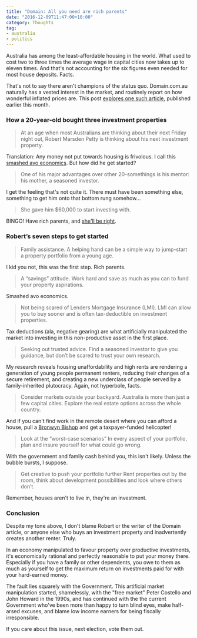 ```yaml
---
title: "Domain: All you need are rich parents"
date: "2016-12-09T11:47:00+10:00"
category: Thoughts
tag:
- australia
- politics
---
```

Australia has among the least-affordable housing in the world. What used to cost two to three times the average wage in capital cities now takes up to eleven times. And that's not accounting for the six figures even needed for most house deposits. Facts.

That's not to say there aren't champions of the status quo. Domain.com.au naturally has a vested interest in the market, and routinely report on how wonderful inflated prices are. This post [explores one such article], published earlier this month.

### How a 20-year-old bought three investment properties

> At an age when most Australians are thinking about their next Friday night out, Robert Marsden Petty is thinking about his next investment property.

Translation: Any money not put towards housing is frivolous. I call this [smashed avo economics]. But how did he get started?

> One of his major advantages over other 20-somethings is his mentor: his mother, a seasoned investor.

I get the feeling that's not quite it. There must have been something else, something to get him onto that bottom rung somehow...

> She gave him $60,000 to start investing with. 

BINGO! Have rich parents, and [she'll be right].

### Robert’s seven steps to get started

> Family assistance. A helping hand can be a simple way to jump-start a property portfolio from a young age.

I kid you not, this was the first step. Rich parents.

> A “savings” attitude. Work hard and save as much as you can to fund your property aspirations.

Smashed avo economics.

> Not being scared of Lenders Mortgage Insurance (LMI). LMI can allow you to buy sooner and is often tax-deductible on investment properties.

Tax deductions (ala, negative gearing) are what artificially manipulated the market into investing in this non-productive asset in the first place.

> Seeking out trusted advice. Find a seasoned investor to give you guidance, but don’t be scared to trust your own research.

My research reveals housing unaffordability and high rents are rendering a generation of young people permanent renters, reducing their changes of a secure retirement, and creating a new underclass of people served by a family-inherited plutocracy. Again, not hyperbole, facts.

> Consider markets outside your backyard. Australia is more than just a few capital cities. Explore the real estate options across the whole country.

And if you can't find work in the remote desert where you can afford a house, pull a [Bronwyn Bishop] and get a taxpayer-funded helicopter!

> Look at the “worst-case scenarios” In every aspect of your portfolio, plan and insure yourself for what could go wrong.

With the government and family cash behind you, this isn't likely. Unless the bubble bursts, I suppose.

> Get creative to push your portfolio further Rent properties out by the room, think about development possibilities and look where others don’t.

Remember, houses aren't to live in, they're an investment.

### Conclusion

Despite my tone above, I don't blame Robert or the writer of the Domain article, or anyone else who buys an investment property and inadvertently creates another renter. Truly.

In an economy manipulated to favour property over productive investments, it's economically rational and perfectly reasonable to put your money there. Especially if you have a family or other dependents, you owe to them as much as yourself to get the maximum return on investments paid for with your hard-earned money.

The fault lies squarely with the Government. This artificial market manipulation started, shamelessly, with the "free market" Peter Costello and John Howard in the 1990s, and has continued with the the current Government who've been more than happy to turn blind eyes, make half-arsed excuses, and blame low income earners for being fiscally irresponsible.

If you care about this issue, next election, vote them out.

[explores one such article]: http://www.domain.com.au/news/how-a-20yearold-bought-three-investment-properties-his-seven-steps-to-get-started-20161117-gspi7f/?utm_source=facebook&utm_medium=cpc&utm_content=link-newsfeed&utm_campaign=c-all-autopromo

[smashed avo economics]: https://www.theguardian.com/commentisfree/2016/oct/17/baby-boomers-have-already-taken-all-the-houses-now-theyre-coming-for-our-brunch

[she'll be right]: https://en.wikipedia.org/wiki/She'll_be_right

[Bronwyn Bishop]: http://www.abc.net.au/news/2015-07-15/bronwyn-bishop-spends-5000-dollars-80km-charter-flight/6622134

